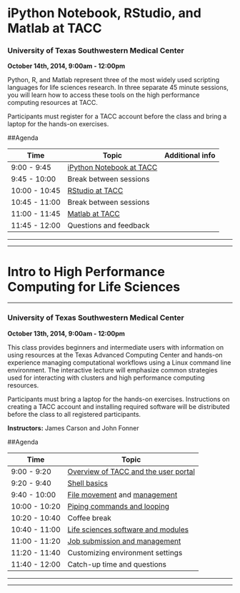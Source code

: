 iPython Notebook, RStudio, and Matlab at TACC
====================================

### University of Texas Southwestern Medical Center
**October 14th, 2014, 9:00am - 12:00pm**

Python, R, and Matlab represent three of the most widely used scripting languages for life sciences research. In three separate 45 minute sessions, you will learn how to access these tools on the high performance computing resources at TACC. 

Participants must register for a TACC account before the class and bring a laptop for the hands-on exercises.
  
##Agenda

|Time          | Topic                                | Additional info |
|--------------|--------------------------------------|-----------------|
| 9:00 - 9:45  | [iPython Notebook at TACC](ipython/01-notebooks.md)             ||
| 9:45 - 10:00 | Break between sessions               ||
|10:00 - 10:45 | [RStudio at TACC](https://github.com/jamescarson3/TACCRStudio/blob/master/README.md)                      ||
|10:45 - 11:00 | Break between sessions               ||
|11:00 - 11:45 | [Matlab at TACC](matlab/01-matlab.md)                       ||
|11:45 - 12:00 | Questions and feedback               ||


---  
---

Intro to High Performance Computing for Life Sciences
=====================================================
---
### University of Texas Southwestern Medical Center
**October 13th, 2014, 9:00am - 12:00pm**


This class provides beginners and intermediate users with information on using resources at the Texas Advanced Computing Center and hands-on experience managing computational workflows using a Linux command line environment. The interactive lecture will emphasize common strategies used for interacting with clusters and high performance computing resources.
Participants must bring a laptop for the hands-on exercises. Instructions on creating a TACC account and installing required software will be distributed before the class to all registered participants.

**Instructors:** James Carson and John Fonner
  
##Agenda

|Time          | Topic                                |
|--------------|--------------------------------------|
| 9:00 - 9:20  | [Overview of TACC and the user portal](tacc/00-usingTACC.md) |
| 9:20 - 9:40  | [Shell basics](shell/00-intro.md)                            |
| 9:40 - 10:00 | [File movement](shell/01-filedir.md) and [management](shell/02-create.md)          |
|10:00 - 10:20 | [Piping commands and looping](shell/03-pipefilter.md)        |
|10:20 - 10:40 | Coffee break                                                 |
|10:40 - 11:00 | [Life sciences software and modules](shell/05-modules.md)    |
|11:00 - 11:20 | [Job submission and management](shell/06-jobs.md)            |
|11:20 - 11:40 | Customizing environment settings     |
|11:40 - 12:00 | Catch-up time and questions          |



---  
---


